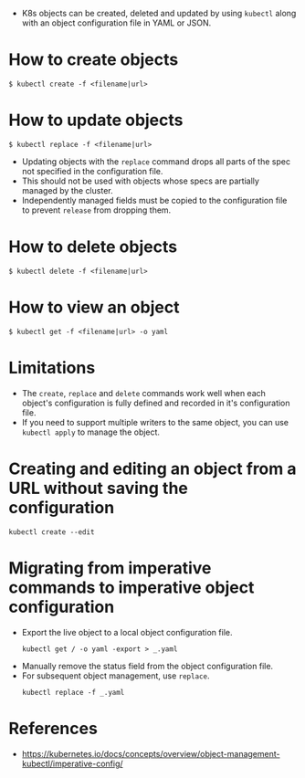 * K8s objects can be created, deleted and updated by using `kubectl` along with an object configuration file in YAML or JSON.
# How to create objects
```
$ kubectl create -f <filename|url>
```
# How to update objects
```
$ kubectl replace -f <filename|url>
```
* Updating objects with the `replace` command drops all parts of the spec not specified in the configuration file.
* This should not be used with objects whose specs are partially managed by the cluster.
* Independently managed fields must be copied to the configuration file to prevent `release` from dropping them.
# How to delete objects
```
$ kubectl delete -f <filename|url>
```
# How to view an object
```
$ kubectl get -f <filename|url> -o yaml
```
# Limitations
* The `create`, `replace` and `delete` commands work well when each object's configuration is fully defined and recorded in it's configuration file.
* If you need to support multiple writers to the same object, you can use `kubectl apply` to manage the object.
# Creating and editing an object from a URL without saving the configuration
```
kubectl create --edit
```
# Migrating from imperative commands to imperative object configuration
* Export the live object to a local object configuration file.
	```
	kubectl get / -o yaml -export > _.yaml
	```
* Manually remove the status field from the object configuration file.
* For subsequent object management, use `replace`.
	```
	kubectl replace -f _.yaml
	```
# References
* https://kubernetes.io/docs/concepts/overview/object-management-kubectl/imperative-config/
